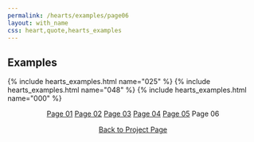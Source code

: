 ```yaml
---
permalink: /hearts/examples/page06
layout: with_name
css: heart,quote,hearts_examples
---
```


## Examples

{% include hearts_examples.html name="025" %}
{% include hearts_examples.html name="048" %}
{% include hearts_examples.html name="000" %}



<center>
<div class="index-div">
<a href="/hearts/examples">Page 01</a>
<a href="/hearts/examples/page02">Page 02</a>
<a href="/hearts/examples/page03">Page 03</a>
<a href="/hearts/examples/page04">Page 04</a>
<a href="/hearts/examples/page05">Page 05</a>
Page 06

<br/>
<div style="padding-top: 15px;">
<a href="/works/heart">Back to Project Page</a>
</div>

</div>
</center>
